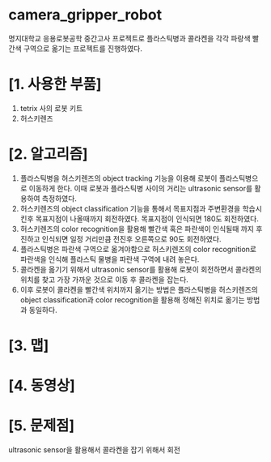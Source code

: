 # camera_gripper_robot

명지대학교 응용로봇공학 중간고사 프로젝트로 플라스틱병과 콜라켄을 각각 파랑색 빨간색 구역으로 옮기는 프로젝트를 진행하였다.

# [1. 사용한 부품]
1. tetrix 사의 로봇 키트
2. 허스키렌즈


# [2. 알고리즘]
1. 플라스틱병을 허스키렌즈의 object tracking 기능을 이용해 로봇이 플라스틱병으로 이동하게 한다. 이때 로봇과 플라스틱병 사이의 거리는 ultrasonic sensor를 활용하여 측정하였다.
2. 허스키렌즈의 object classification 기능을 통해서 목표지점과 주변환경을 학습시킨후 목표지점이 나올때까지 회전하였다. 목표지점이 인식되면 180도 회전하였다.
3. 허스키렌즈의 color recognition을 활용해 빨간색 혹은 파란색이 인식될때 까지 후진하고 인식되면 일정 거리만큼 전진후 오른쪽으로 90도 회전하였다.
4. 플라스틱병은 파란색 구역으로 옮겨야함으로 허스키렌즈의 color recognition로 파란색을 인식해 플라스틱 물병을 파란색 구역에 내려 놓은다.
5. 콜라켄을 옮기기 위해서 ultrasonic sensor를 활용해 로봇이 회전하면서 콜라켄의 위치를 찾고 가장 가까운 것으로 이동 후 콜라켄을 잡는다.
6. 이후 로봇이 콜라켄을 빨간색 위치까지 옮기는 방법은 플라스틱병을 허스키렌즈의 object classification과 color recognition을 활용해 정해진 위치로 옮기는 방법과 동일하다.

# [3. 맵]
# [4. 동영상]
# [5. 문제점]
ultrasonic sensor을 활용해서 콜라켄을 잡기 위해서 회전
